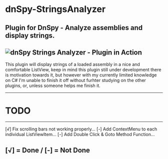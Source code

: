 # dnSpy-StringsAnalyzer
Plugin for DnSpy - Analyze assemblies and display strings.
---
![dnSpy Strings Analyzer - Plugin in Action](http://i.imgur.com/XSXrWvs.gif)
---
This plugin will display strings of a loaded assembly in a nice and comfortable ListView, keep in mind this plugin still under development
there is motivation towards it, but however with my currently limited knowledge on C# I'm unable to finish it off without furhter studying
on the other plugins, or, unless someone helps me finish it.

---

# TODO
---
[√] Fix scrolling bars not working properly...
[-] Add ContextMenu to each individual ListViewItem...
[-] Add Double Click & Goto Method Function...

[√] = **Done** / [-] = **Not Done**
---
